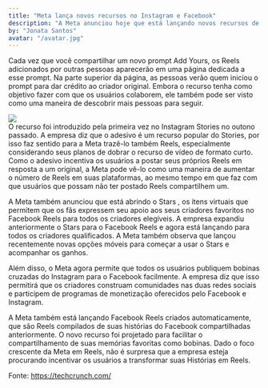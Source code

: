 ```yaml
---
title: "Meta lança novos recursos no Instagram e Facebook"
description: "A Meta anunciou hoje que está lançando novos recursos de Reels para Instagram e Facebook. Mais notavelmente, a empresa está lançando um adesivo “Add Yours” para Reels em ambas as redes sociais. O adesivo permite que os usuários respondam aos rolos de outros usuários com os seus próprios."
by: "Jonata Santos"
avatar: "/avatar.jpg"
---
```


Cada vez que você compartilhar um novo prompt Add Yours, os Reels adicionados por outras pessoas aparecerão em uma página dedicada a esse prompt. Na parte superior da página, as pessoas verão quem iniciou o prompt para dar crédito ao criador original. Embora o recurso tenha como objetivo fazer com que os usuários colaborem, ele também pode ser visto como uma maneira de descobrir mais pessoas para seguir.

<div class="two-columns">
<img src="https://techcrunch.com/wp-content/uploads/2022/08/instagram-reels-add-yours.png?resize=680,680" />
<div>
O recurso foi introduzido pela primeira vez no Instagram Stories no outono passado. A empresa diz que o adesivo é um recurso popular do Stories, por isso faz sentido para a Meta trazê-lo também Reels, especialmente considerando seus planos de dobrar o recurso de vídeo de formato curto. Como o adesivo incentiva os usuários a postar seus próprios Reels em resposta a um original, a Meta pode vê-lo como uma maneira de aumentar o número de Reels em suas plataformas, ao mesmo tempo em que faz com que usuários que possam não ter postado Reels compartilhem um.
</div>
</div>

A Meta também anunciou que está abrindo o  Stars , os itens virtuais que permitem que os fãs expressem seu apoio aos seus criadores favoritos no Facebook Reels para todos os criadores elegíveis. A empresa expandiu anteriormente o Stars para o Facebook Reels e agora está lançando para todos os criadores qualificados. A Meta também observa que lançou recentemente novas opções móveis para começar a usar o Stars e acompanhar os ganhos.

Além disso, o Meta agora permite que todos os usuários publiquem bobinas cruzadas do Instagram para o Facebook facilmente. A empresa diz que isso permitirá que os criadores construam comunidades nas duas redes sociais e participem de programas de monetização oferecidos pelo Facebook e Instagram.

A Meta também está lançando Facebook Reels criados automaticamente, que são Reels compilados de suas histórias do Facebook compartilhadas anteriormente. O novo recurso foi projetado para facilitar o compartilhamento de suas memórias favoritas como bobinas. Dado o foco crescente da Meta em Reels, não é surpresa que a empresa esteja procurando incentivar os usuários a transformar suas Histórias em Reels.

Fonte: https://techcrunch.com/